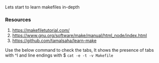 Lets start to learn makefiles in-depth

### Resources
1) https://makefiletutorial.com/
2) https://www.gnu.org/software/make/manual/html_node/index.html
3) https://github.com/tamalsaha/learn-make


Use the below command to check the tabs, It shows the presence of tabs with ^I and line endings with $
`cat -e -t -v Makefile`

